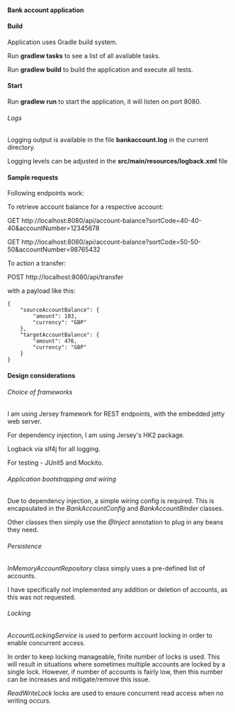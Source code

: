 #### Bank account application
#### Build
Application uses Gradle build system.

Run **gradlew tasks** to see a list of all available tasks.

Run **gradlew build** to build the application and execute all tests.

#### Start
Run **gradlew run** to start the application, it will listen on port 8080.

###### Logs

Logging output is available in the file **bankaccount.log** in the current directory.

Logging levels can be adjusted in the **src/main/resources/logback.xml** file

#### Sample requests

Following endpoints work:

To retrieve account balance for a respective account:

GET http://localhost:8080/api/account-balance?sortCode=40-40-40&accountNumber=12345678

GET http://localhost:8080/api/account-balance?sortCode=50-50-50&accountNumber=98765432

To action a transfer:

POST http://localhost:8080/api/transfer

with a payload like this:

```
{
    "sourceAccountBalance": {
        "amount": 103,
        "currency": "GBP"
    },
    "targetAccountBalance": {
        "amount": 476,
        "currency": "GBP"
    }
}
```

#### Design considerations
###### Choice of frameworks
I am using Jersey framework for REST endpoints, with the embedded jetty web server.

For dependency injection, I am using Jersey's HK2 package.

Logback via slf4j for all logging.

For testing - JUnit5 and Mockito.

###### Application bootstrapping and wiring
Due to dependency injection, a simple wiring config is required. This is encapsulated in the _BankAccountConfig_ and _BankAccountBinder_ classes.

Other classes then simply use the _@Inject_ annotation to plug in any beans they need.

###### Persistence
_InMemoryAccountRepository_ class simply uses a pre-defined list of accounts.

I have specifically not implemented any addition or deletion of accounts, as this was not requested.

###### Locking
_AccountLockingService_ is used to perform account locking in order to enable concurrent access.

In order to keep locking manageable, finite number of locks is used.
This will result in situations where sometimes multiple accounts are locked by a single lock.
However, if number of accounts is fairly low, then this number can be increases and mitigate/remove this issue.   

_ReadWriteLock_ locks are used to ensure concurrent read access when no writing occurs.

